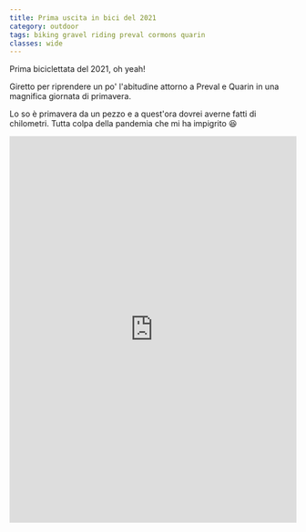 ```yaml
---
title: Prima uscita in bici del 2021
category: outdoor
tags: biking gravel riding preval cormons quarin
classes: wide
---
```


Prima biciclettata del 2021, oh yeah!

Giretto per riprendere un po' l'abitudine attorno a Preval e Quarin in una magnifica giornata di primavera. 

Lo so è primavera da un pezzo e a quest'ora dovrei averne fatti di chilometri. Tutta colpa della pandemia che mi ha impigrito 😆


<iframe src="https://www.komoot.com/tour/353504934/embed?profile=1" width="100%" height="680" frameborder="0" scrolling="no"></iframe>